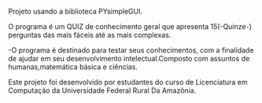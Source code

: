 Projeto usando a biblioteca PYsimpleGUI.

O programa é um QUIZ de conhecimento geral que apresenta 15(-Quinze-) perguntas das mais fáceis até as mais complexas.

-O programa é destinado para testar seus conhecimentos, com a finalidade de ajudar em seu desenvolvimento intelectual.Composto com assuntos de humanas,matemática básica e ciências.



Este projeto foi desenvolvido por estudantes do curso de Licenciatura em Computação da Universidade Federal Rural Da Amazônia.








